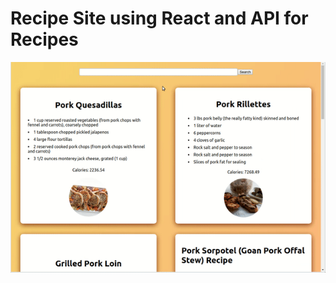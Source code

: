 # Recipe Site using React and API for Recipes

![Alt text](https://github.com/Hassan-Mallah/React_API/blob/master/Screenshot.gif)
